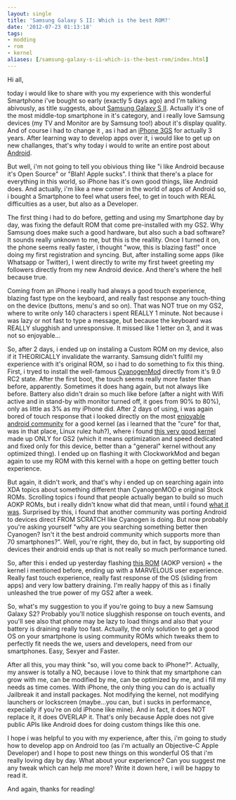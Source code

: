 ```yaml
---
layout: single
title: 'Samsung Galaxy S II: Which is the best ROM?'
date: '2012-07-23 01:13:18'
tags:
- modding
- rom
- kernel
aliases: [/samsung-galaxy-s-ii-which-is-the-best-rom/index.html]
---
```


Hi all,

today i would like to share with you my experience with this wonderful Smartphone i've bought so early (exactly 5 days ago) and I'm talking abivously, as title suggests, about [Samsung Galaxy S II](http://en.wikipedia.org/wiki/Samsung_Galaxy_S_II "Samsung Galaxy S II"). Actually it's one of the most middle-top smartphone in it's category, and i really love Samsung devices (my TV and Monitor are by Samsung too!) about it's display quality. And of course i had to change it , as i had an [iPhone 3GS](http://en.wikipedia.org/wiki/IPhone_3GS "Apple iPhone 3GS") for actually 3 years. After learning way to develop apps over it, i would like to get up on new challanges, that's why today i would to write an entire post about [Android](http://www.android.com/ "Google Android OS").

But well, i'm not going to tell you obivious thing like "i like Android because it's Open Source" or "Blah! Apple sucks". I think that there's a place for everything in this world, so iPhone has it's own good things, like Android does. And actually, i'm like a new comer in the world of apps of Android so, i bought a Smartphone to feel what users feel, to get in touch with REAL difficulties as a user, but also as a Developer.

The first thing i had to do before, getting and using my Smartphone day by day, was fixing the default ROM that come pre-installed with my GS2\. Why Samsung does make such a good hardware, but also such a bad software? It sounds really unknown to me, but this is the reallity. Once I turned it on, the phone seems really faster, i thought "wow, this is blazing fast!" once doing my first registration and syncing. But, after installing some apps (like Whatsapp or Twitter), I went directly to write my first tweet greeting my followers directly from my new Android device. And there's where the hell because true.

Coming from an iPhone i really had always a good touch experience, blazing fast type on the keyboard, and really fast response any touch-thing on the device (buttons, menu's and so on). That was NOT true on my GS2, where to write only 140 characters i spent REALLY 1 minute. Not because i was lazy or not fast to type a message, but because the keyboard was REALLY slugghish and unresponsive. It missed like 1 letter on 3, and it was not so enjoyable...

So, after 2 days, i ended up on instaling a Custom ROM on my device, also if it THEORICALLY invalidate the warranty. Samsung didn't fullfil my experience with it's original ROM, so i had to do something to fix this thing.
First, i tryed to install the well-famous [CyanogenMod](http://www.cyanogenmod.com/ "CyanogenMOD Android Community Aftermarket") directly from it's 9.0 RC2 state. After the first boot, the touch seems really more faster than before, apparently. Sometimes it does hang again, but not always like before. Battery also didn't drain so much like before (after a night with Wifi active and in stand-by with monitor turned off, it goes from 90% to 80%), only as little as 3% as my iPhone did.
After 2 days of using, i was again bored of touch response that i looked directly on the most [enjoyable android community](http://www.xda-developers.com/ "XDA Android Community") for a good kernel (as i learned that the "cure" for that, was in that place, Linux rulez huh?), where i found [this very good kernel](http://forum.xda-developers.com/showthread.php?t=1617219 "Kernel Dorimanx SGII ICS Multi Platform") made up ONLY for GS2 (which it means optimization and speed dedicated and fixed only for this device, better than a "general" kernel without any optimized thing). I ended up on flashing it with ClockworkMod and began again to use my ROM with this kernel with a hope on getting better touch experience.

But again, it didn't work, and that's why i ended up on searching again into XDA topics about something different than CyanogenMOD e original Stock ROMs. Scrolling topics i found that people actually began to build so much AOKP ROMs, but i really didn't know what did that mean, until i found [what it was](http://aokp.co "Android Open Kang Project"). Surprised by this, i found that another community was porting Android to devices direct FROM SCRATCH like Cyanogen is doing. But now probably you're asking yourself "why are you searching something better then Cyanogen? Isn't it the best android community which supports more than 70 smartphones?". Well, you're right, they do, but in fact, by supporting old devices their android ends up that is not really so much performance tuned.

So, after this i ended up yesterday flashing [this ROM](http://forum.xda-developers.com/showthread.php?t=1712185 "Pier's vanilla builds Android CM9 + AOKP") (AOKP version) + the kernel i mentioned before, ending up with a MARVELOUS user experience. Really fast touch experience, really fast response of the OS (sliding from apps) and very low battery draining. I'm really happy of this as i finally unleashed the true power of my GS2 after a week.

So, what's my suggestion to you if you're going to buy a new Samsung Galaxy S2? Probably you'll notice slugghish response on touch events, and you'll see also that phone may be lazy to load things and also that your battery is draining really too fast. Actually, the only solution to get a good OS on your smartphone is using community ROMs which tweaks them to perfectly fit needs the we, users and developers, need from our smartphones. Easy, Sexyer and Faster.

After all this, you may think "so, will you come back to iPhone?". Actually, my answer is totally a NO, because i love to think that my smartphone can grow with me, can be modified by me, can be optimized by me, and i fill my needs as time comes. With iPhone, the only thing you can do is actually Jailbreak it and install packages. Not modifying the kernel, not modifying launchers or lockscreen (maybe...you can, but i sucks in performance, expecially if you're on old iPhone like mine). And in fact, it does NOT replace it, it does OVERLAP it. That's only because Apple does not give public APIs like Android does for doing custom things like this one.

I hope i was helpful to you with my experience, after this, i'm going to study how to develop app on Android too (as i'm actually an Objective-C Apple Developer) and I hope to post new things on this wonderful OS that i'm really loving day by day. What about your experience? Can you suggest me any tweak which can help me more? Write it down here, i will be happy to read it.

And again, thanks for reading!